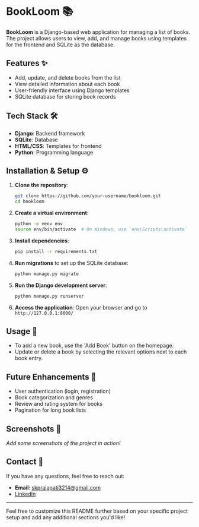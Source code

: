 
# BookLoom 📚

**BookLoom** is a Django-based web application for managing a list of books. The project allows users to view, add, and manage books using templates for the frontend and SQLite as the database.

## Features ✨
- Add, update, and delete books from the list
- View detailed information about each book
- User-friendly interface using Django templates
- SQLite database for storing book records

## Tech Stack 🛠
- **Django**: Backend framework
- **SQLite**: Database
- **HTML/CSS**: Templates for frontend
- **Python**: Programming language

## Installation & Setup ⚙️

1. **Clone the repository**:
    ```bash
    git clone https://github.com/your-username/bookloom.git
    cd bookloom
    ```

2. **Create a virtual environment**:
    ```bash
    python -m venv env
    source env/bin/activate  # On Windows, use `env\Scripts\activate`
    ```

3. **Install dependencies**:
    ```bash
    pip install -r requirements.txt
    ```

4. **Run migrations** to set up the SQLite database:
    ```bash
    python manage.py migrate
    ```

5. **Run the Django development server**:
    ```bash
    python manage.py runserver
    ```

6. **Access the application**:
    Open your browser and go to `http://127.0.0.1:8000/`

## Usage 🚀
- To add a new book, use the 'Add Book' button on the homepage.
- Update or delete a book by selecting the relevant options next to each book entry.

## Future Enhancements 📝
- User authentication (login, registration)
- Book categorization and genres
- Review and rating system for books
- Pagination for long book lists

## Screenshots 📸
_Add some screenshots of the project in action!_


## Contact 📧
If you have any questions, feel free to reach out:
- **Email**: skprajapati3214@gmail.com
- [LinkedIn](https://www.linkedin.com/in/skp3214/)

---

Feel free to customize this README further based on your specific project setup and add any additional sections you'd like!